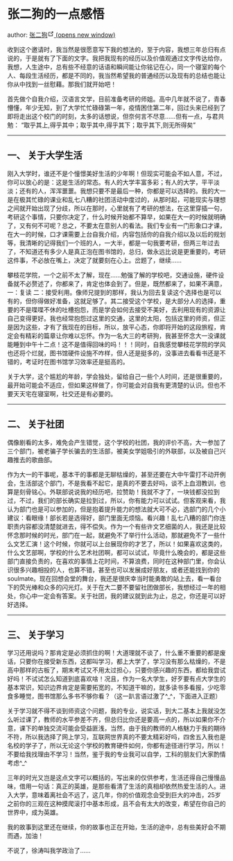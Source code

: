 # 张二狗的一点感悟

author: <a href="https://wpa.qq.com/msgrd?v=3&amp;uin=1875785543&amp;site=qq&amp;menu=yes" target="_blank" aria-label="QQ">张二狗<span><svg xmlns="http://www.w3.org/2000/svg" aria-hidden="true" focusable="false" x="0px" y="0px" viewBox="0 0 100 100" width="15" height="15" class="icon outbound"><path fill="currentColor" d="M18.8,85.1h56l0,0c2.2,0,4-1.8,4-4v-32h-8v28h-48v-48h28v-8h-32l0,0c-2.2,0-4,1.8-4,4v56C14.8,83.3,16.6,85.1,18.8,85.1z"></path> <polygon fill="currentColor" points="45.7,48.7 51.3,54.3 77.2,28.5 77.2,37.2 85.2,37.2 85.2,14.9 62.8,14.9 62.8,22.9 71.5,22.9"></polygon></svg> <span class="sr-only">(opens new window)</span></span></a>


收到这个邀请时，我当然是很愿意写下我的想法的，至于内容，我想三年总归有点说的，于是就有了下面的文字。我把我现有的经历以及价值观通过文字传达给你，我想，人生途中，总有些不经意的话语和瞬间能让你铭记在心，同一个寝室的每个人、每段生活经历，都是不同的，我当然希望我的普通经历以及现有的总结也能让你从中找到一丝慰藉。那我们就开始吧！

首先做个自我介绍，汉语言文学，目前准备考研的师姐。高中几年就不说了，青春懵懂，年少无知，到了大学忙忙碌碌第一年，疫情困住第二年，回过头来已经到了即将走出这个校门的时刻，太多的话想说，但奈何言不尽意……但有一点，与君共勉： “取乎其上,得乎其中；取乎其中,得乎其下；取乎其下,则无所得矣”

---

## 一、   关于大学生活

刚入大学时，谁还不是个憧憬美好生活的少年啊！但现实可能会不如人意，不过，你可以放心的是：这是生活的常态。有人的大学丰富多彩；有人的大学，平平淡淡；还有的人，浑浑噩噩。我想只要不是最后一种，你都是可以选择的。我的大一是在极其忙碌的课业和乱七八糟的社团活动中度过的，从那时起，可能现实与理想之间就开始出现了分歧，所以在那时，心里就有了考研的想法，在这里穿插一句，考研这个事情，只要你决定了，什么时候开始都不算早，如果在大一的时候就明确了，又有何不可呢？总之，不要太在意别人的看法。我们专业有一门形象口才课，在大一的时候，口才课需要上台自我介绍，内容包括你的自我介绍以及以后的规划等，我清晰的记得我们一个班的人，一大半，都是一句我要考研，但两三年过去了，不知道还有多少人是真正泡在图书馆的，总归，做永远比说是更重要的，考研这件事，不必放在嘴上，决定了就要刻在心上。岔题了，继续……

攀枝花学院，一个之前不太了解，现在……勉强了解的学校吧，交通设施，硬件设备就不必赘述了，你都来了，肯定也体会到了。但是，既然都来了，如果不满意，一：复读 二：接受利用。像师兄提到的那样，我认为回去复读这个选择也是可以有的，但你得做好准备，这就足够了。其二接受这个学校，是大部分人的选择，重要的不是喋喋不休的吐槽抱怨，而是学会如何去接受不美好，去利用现有的资源让自己变得更好。我也经常抱怨过这里的交通，这里的太阳，包括这里的师资，但正是因为这些，才有了我现在的目标，所以，放平心态，你即将开始的这段旅程，肯定会有精彩的篇章让你难以忘怀。作为一名大三的考研狗，我甚至怀念大一没课就能睡到中午十二点！这不是值得回味的吗！！！同时，自我感觉攀枝花学院的学风也还将个烂就，图书馆硬件设施不咋样，但人还是挺多的，没事进去看看书还是不错的，考证时在图书馆学习效率还是挺高的。

关于大学，这个尴尬的年龄，学会独处，留给自己一些个人时间，还是很重要的，最开始可能会不适应，但如果这样做了，你可能会对自我有更清楚的认识。但也不要天天宅在寝室啊，社交还是有必要的。

---

## 二、   关于社团

偶像剧看的太多，难免会产生错觉，这个学校的社团，我的评价不高，大一参加了三个部门，被老骗子学长骗去的生活部，被美女学姐吸引的外联部，以及被自己兴趣推去的歌曲部。

作为大一的干事呢，基本干的事都是无聊枯燥的，甚至还要在大中午雷打不动开例会，生活部这个部门，不是我看不起它，是真的不要去好吗，谈不上血泪教训，也算是刻骨铭心。外联部说说我的经历吧，拉赞助！我就不才了，一块钱都没拉到过，不过，我们的部长确实是拉到过，所以，你有能力可以试试。但客观来看，我认为部门也是可以参加的，但是抱着提升能力的想法就大可不必，选部门的几个小建议：看眼缘！部长若是选得好，部门里面无烦恼。看兴趣！乱七八糟的部门你连职责内容都没清楚就进去，得不偿失。作为一个有些许文艺细菌的人，我还是比较怀念那时候的时光，部门在一起，就避免不了举行什么活动，那就避免不了一些什么文艺汇演！这个时候，你就可以上台展现你的才艺了，所以！如果喜欢这类的，什么文艺部啊，学校的什么艺术社团啊，都可以试试，毕竟什么晚会的，都是这些部门直接负责的，在喜欢的事情上花时间，不算浪费，同时在这种部门里，你会认识很多兴趣相投的人，也算不错，甚至也可以发展成好朋友，或者还能找到你的soulmate。现在回想会堂的舞台，我还是很庆幸当时能勇敢的站上去，看一看台下的荧光棒和众多的闪光灯。关于在大二要不要留社团做部长，我想经过一年的相处，你心中一定会有答案。关于社团，我的建议就到此为止，总之，你还是可以好好选择。

---

## 三、   关于学习

学习还用说吗？那肯定是必须抓住的啊！大道理就不谈了，什么重不重要的都是废话，只要你在接受新东西，这都叫学习，都上大学了，学习没有那么枯燥的，不是高中那样的古板了，期末考试又不用太过担心，只要你感兴趣的东西，都给我尝试好吗！不试试怎么知道到底喜欢啥！况且，作为一名大学生，好歹要有点大学生的基本常识，知识边界肯定是需要拓宽的，不知道干嘛的，就多读书多看报，少吃零食多睡觉，图书馆那么多书不够你看？（这一趴言语过激了^_^，下面进入正题）

关于学习就不得不谈到师资这个问题，我的专业，说实话，到大二基本上我就没怎么听过课了，教师的水平参差不齐，但总归比你还是要高一点的，所以如果你不介意，课下的单独交流可能会受益匪浅，当然，由于我的教师的人格魅力于我的期待不符，所以我选择了网上学习，互联网世界真的不要太精彩好吗，四舍五入我也是名校的学子了，所以无论这个学校的教育硬件如何，你都有途径进行学习，所以！不要给我找理由不学习！当然，鉴于我的专业我可以自学，工科的朋友们大家酌情考虑^_^

三年的时光又岂是这点文字可以概括的，写出来的仅供参考，生活还得自己慢慢品味，借用一句话：真正的英雄，是那些看清了生活的真相却依然热爱生活的人。进入大学，意味着离社会不远了，这几年，你的价值观念会受到巨大的冲击，25岁之前你的三观在这种摸爬滚打中基本形成，且不会有太大的改变，希望在你自己的世界中，成为英雄。

我的故事到这里还在继续，你的故事也正在开始，生活的途中，总有些美好会不期而遇，加油！

不说了，徐涛叫我学政治了……
